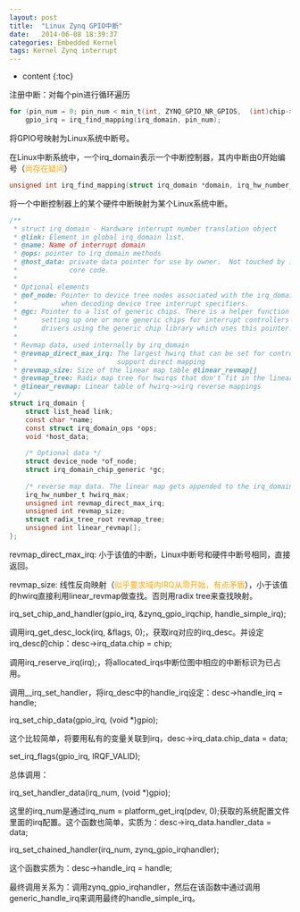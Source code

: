 ```yaml
---
layout: post
title:  "Linux Zynq GPIO中断"
date:   2014-06-08 18:39:37
categories: Embedded Kernel
tags: Kernel Zynq interrupt
---
```


* content
{:toc}

注册中断：对每个pin进行循环遍历
```c
for (pin_num = 0; pin_num < min_t(int, ZYNQ_GPIO_NR_GPIOS,  (int)chip->ngpio); pin_num++)
    gpio_irq = irq_find_mapping(irq_domain, pin_num); 
```
将GPIO号映射为Linux系统中断号。

在Linux中断系统中，一个irq_domain表示一个中断控制器，其内中断由0开始编号（<font color=orange>尚存在疑问</font>）
```c
unsigned int irq_find_mapping(struct irq_domain *domain, irq_hw_number_t hwirq)
```
将一个中断控制器上的某个硬件中断映射为某个Linux系统中断。

```c
/**
 * struct irq_domain - Hardware interrupt number translation object
 * @link: Element in global irq_domain list.
 * @name: Name of interrupt domain
 * @ops: pointer to irq_domain methods
 * @host_data: private data pointer for use by owner.  Not touched by irq_domain
 *             core code.
 *
 * Optional elements
 * @of_node: Pointer to device tree nodes associated with the irq_domain. Used
 *           when decoding device tree interrupt specifiers.
 * @gc: Pointer to a list of generic chips. There is a helper function for
 *      setting up one or more generic chips for interrupt controllers
 *      drivers using the generic chip library which uses this pointer.
 *
 * Revmap data, used internally by irq_domain
 * @revmap_direct_max_irq: The largest hwirq that can be set for controllers that
 *                         support direct mapping
 * @revmap_size: Size of the linear map table @linear_revmap[]
 * @revmap_tree: Radix map tree for hwirqs that don't fit in the linear map
 * @linear_revmap: Linear table of hwirq->virq reverse mappings
 */
struct irq_domain {
	struct list_head link;
	const char *name;
	const struct irq_domain_ops *ops;
	void *host_data;
 
	/* Optional data */
	struct device_node *of_node;
	struct irq_domain_chip_generic *gc;
 
	/* reverse map data. The linear map gets appended to the irq_domain */
	irq_hw_number_t hwirq_max;
	unsigned int revmap_direct_max_irq;
	unsigned int revmap_size;
	struct radix_tree_root revmap_tree;
	unsigned int linear_revmap[];
};
```

revmap_direct_max_irq: 小于该值的中断，Linux中断号和硬件中断号相同，直接返回。

revmap_size: 线性反向映射（<font color=orange>似乎要求域内IRQ从零开始，有点矛盾</font>），小于该值的hwirq直接利用linear_revmap做查找。否则用radix tree来查找映射。

irq_set_chip_and_handler(gpio_irq, &zynq_gpio_irqchip, handle_simple_irq);

调用irq_get_desc_lock(irq, &flags, 0);，获取irq对应的irq_desc。并设定irq_desc的chip：desc->irq_data.chip = chip;

调用irq_reserve_irq(irq);，将allocated_irqs中断位图中相应的中断标识为已占用。

调用__irq_set_handler，将irq_desc中的handle_irq设定：desc->handle_irq = handle;

irq_set_chip_data(gpio_irq, (void *)gpio);

这个比较简单，将要用私有的变量关联到irq，desc->irq_data.chip_data = data;

set_irq_flags(gpio_irq, IRQF_VALID);



总体调用：

irq_set_handler_data(irq_num, (void *)gpio);

这里的irq_num是通过irq_num = platform_get_irq(pdev, 0);获取的系统配置文件里面的irq配置。这个函数也简单，实质为：desc->irq_data.handler_data = data;

irq_set_chained_handler(irq_num, zynq_gpio_irqhandler);

这个函数实质为：desc->handle_irq = handle;



最终调用关系为：调用zynq_gpio_irqhandler，然后在该函数中通过调用generic_handle_irq来调用最终的handle_simple_irq。 